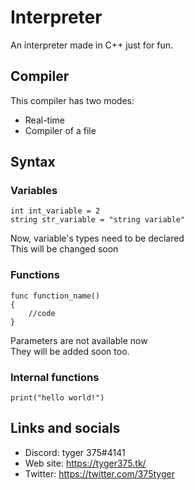 # Interpreter

An interpreter made in C++ just for fun.

## Compiler

This compiler has two modes: <br>
- Real-time
- Compiler of a file

## Syntax

### Variables
```
int int_variable = 2
string str_variable = "string variable"
```
Now, variable's types need to be declared <br>
This will be changed soon

### Functions

```
func function_name()
{
    //code
}
```
Parameters are not available now <br>
They will be added soon too.

### Internal functions

```
print("hello world!")
```

## Links and socials

- Discord: tyger 375#4141<br>
- Web site: https://tyger375.tk/ <br>
- Twitter: https://twitter.com/375tyger <br>
